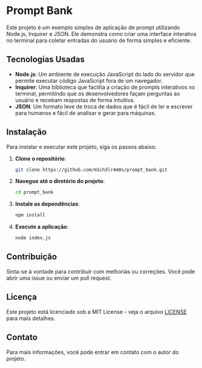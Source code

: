 # Prompt Bank

Este projeto é um exemplo simples de aplicação de prompt utilizando Node.js, Inquirer e JSON. Ele demonstra como criar uma interface interativa no terminal para coletar entradas do usuário de forma simples e eficiente.

## Tecnologias Usadas

- **Node.js**: Um ambiente de execução JavaScript do lado do servidor que permite executar código JavaScript fora de um navegador.
- **Inquirer**: Uma biblioteca que facilita a criação de prompts interativos no terminal, permitindo que os desenvolvedores façam perguntas ao usuário e recebam respostas de forma intuitiva.
- **JSON**: Um formato leve de troca de dados que é fácil de ler e escrever para humanos e fácil de analisar e gerar para máquinas.

## Instalação

Para instalar e executar este projeto, siga os passos abaixo:

1. **Clone o repositório**:
   ```bash
   git clone https://github.com/m1ch3lr4m0s/prompt_bank.git
   ```

2. **Navegue até o diretório do projeto**:
   ```bash
   cd prompt_bank
   ```

3. **Instale as dependências**:
   ```bash
   npm install
   ```

4. **Execute a aplicação**:
   ```bash
   node index.js
   ```

## Contribuição

Sinta-se à vontade para contribuir com melhorias ou correções. Você pode abrir uma issue ou enviar um pull request.

## Licença

Este projeto está licenciado sob a MIT License - veja o arquivo [LICENSE](LICENSE) para mais detalhes.

## Contato

Para mais informações, você pode entrar em contato com o autor do projeto.
